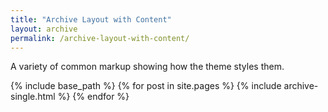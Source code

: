 ```yaml
---
title: "Archive Layout with Content"
layout: archive
permalink: /archive-layout-with-content/
---
```


A variety of common markup showing how the theme styles them.


{% include base_path %}
{% for post in site.pages %}
{% include archive-single.html %}
{% endfor %}
